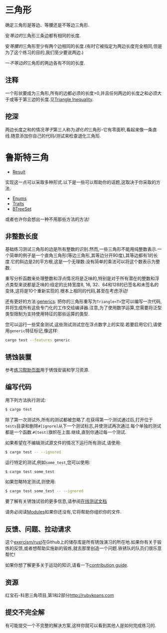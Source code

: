 # 三角形

确定三角形是等边、等腰还是不等边三角形.

安*等边的*三角形三条边都有相同的长度.

安*等腰的*三角形至少有两个边相同的长度.(有时它被指定为两边长度完全相同,但是为了这个练习的目的,我们至少要说两边.)

一*不等边的*三角形的两边各有不同的长度.

## 注释

一个形状要成为三角形,所有的边都必须的长度>0,并且任何两边的长度之和必须大于或等于第三边的长度.见[Triangle Inequality](https://en.wikipedia.org/wiki/Triangle_inequality).

## 挖深

两边长度之和的情况*等于*第三人称为*退化的*三角形-它有零面积,看起来像一条直线.随意添加你自己的代码/测试来检查退化三角形.

# 鲁斯特三角

-   [Result](https://doc.rust-lang.org/std/result/index.html)

实现这一点可以采取多种形式.以下是一些可以帮助你的话题,这取决于你采取的方法.

-   [Enums](https://doc.rust-lang.org/book/2018-edition/ch06-00-enums.html)
-   [Traits](https://doc.rust-lang.org/book/2018-edition/ch10-02-traits.html)
-   [BTreeSet](https://doc.rust-lang.org/std/collections/btree_set/struct.BTreeSet.html)

或者也许你会想出一种不用那些方法的方法!

## 非整数长度

基础练习测试三角形的边是所有整数的识别.然而,一些三角形不能用纯整数表示.一个简单的例子是一个直角三角形(等边三角形,其等边分开90度),其等边都有1的长度.它的斜边是2的平方根,这是一个无理数:没有简单的乘法可以将这个数表示为整数.

重写分析函数来处理整数和浮点情况将是乏味的,特别是对于所有潜在的整数和浮点类型来说都是乏味的:给定的比特宽度8, 16, 32、64和128的已签名和未签名的变体,这将是10个重新实现的.根本上相同的代码,甚至在考虑浮动!

还有更好的方法:[generics](https://doc.rust-lang.org/stable/book/2018-edition/ch10-00-generics.html). 把你的三角形重写为`Triangle<T>`您可以编写一次代码,并将生成所有这些专门化的工作交给编译器.注意,为了使用数学运算,您需要将泛型类型限制为支持使用特征的那些运算的类型.

您可以运行一些奖金测试,这些测试测试您在浮点数字上的实现.若要启用它们,请使用`generic`特征标记,像这样:

```bash
cargo test --features generic
```

## 锈蚀装置

参考[练习帮助页面][help-page]用于锈蚀安装和学习资源.

## 编写代码

用下列方法执行测试:

```bash
$ cargo test
```

除了第一次测试外,所有的测试都被忽略了.在获得第一个测试通过后,打开位于`tests`目录和删除`#[ignore]`从下一个测试标志,并使测试再次通过.每个单独的测试都是一个函数.`#[test]`旗帜在上面.继续,直到你通过每一个测试.

如果希望在不编辑测试源文件的情况下运行所有测试,请使用:

```bash
$ cargo test -- --ignored
```

运行特定的测试,例如`some_test`,您可以使用:

```bash
$ cargo test some_test
```

如果忽略特定测试,则使用:

```bash
$ cargo test some_test -- --ignored
```

要了解有关锈蚀试验的更多信息,请参阅[在线测试文档][rust-tests]

请务必阅读[Modules](https://doc.rust-lang.org/book/2018-edition/ch07-00-modules.html)如果你还没有,它将帮助你组织你的文件.

## 反馈、问题、拉动请求

这个[exercism/rust](https://github.com/exercism/rust)在Github上的储存库是所有锈蚀演习的所在地.如果你有关于锻炼的反馈,或者想帮助实施新的锻炼,就去那里创造一个问题.铁锈队的队员们很乐意帮忙!

如果你想了解更多关于运动的知识,请看一下[contribution guide](https://github.com/exercism/docs/blob/master/contributing-to-language-tracks/README.md).

[help-page]: https://exercism.io/tracks/rust/learning

[modules]: https://doc.rust-lang.org/book/2018-edition/ch07-00-modules.html

[cargo]: https://doc.rust-lang.org/book/2018-edition/ch14-00-more-about-cargo.html

[rust-tests]: https://doc.rust-lang.org/book/2018-edition/ch11-02-running-tests.html

## 资源

红宝石-科恩三角项目,第1和2部分<http://rubykoans.com>

## 提交不完全解

有可能提交一个不完整的解决方案,这样你就可以看到其他人是如何完成练习的.
